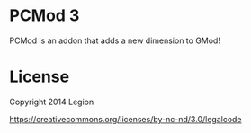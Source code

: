 # PCMod 3

PCMod is an addon that adds a new dimension to GMod!

# License

Copyright 2014 Legion

https://creativecommons.org/licenses/by-nc-nd/3.0/legalcode
